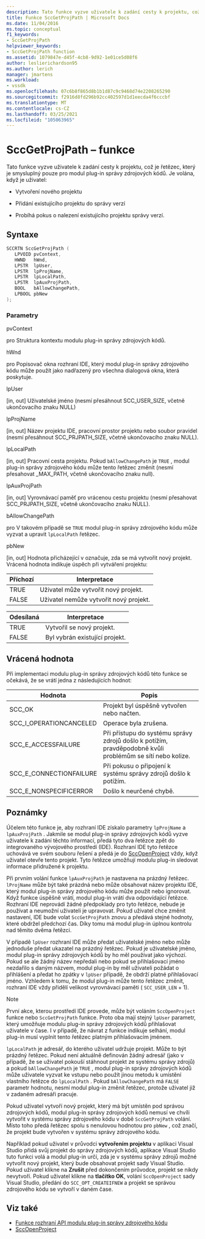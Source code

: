 ```yaml
---
description: Tato funkce vyzve uživatele k zadání cesty k projektu, což je řetězec, který je smysluplný pouze pro modul plug-in správy zdrojových kódů.
title: Funkce SccGetProjPath | Microsoft Docs
ms.date: 11/04/2016
ms.topic: conceptual
f1_keywords:
- SccGetProjPath
helpviewer_keywords:
- SccGetProjPath function
ms.assetid: 1079847e-d45f-4cb8-9d92-1e01ce5d08f6
author: leslierichardson95
ms.author: lerich
manager: jmartens
ms.workload:
- vssdk
ms.openlocfilehash: 07c6b8f865d8b1b1d87c9c9468d74e2208265290
ms.sourcegitcommit: f2916d8fd296b92cc402597d1d1eecda4f6cccbf
ms.translationtype: MT
ms.contentlocale: cs-CZ
ms.lasthandoff: 03/25/2021
ms.locfileid: "105063965"
---
```

# <a name="sccgetprojpath-function"></a>SccGetProjPath – funkce
Tato funkce vyzve uživatele k zadání cesty k projektu, což je řetězec, který je smysluplný pouze pro modul plug-in správy zdrojových kódů. Je volána, když je uživatel:

- Vytvoření nového projektu

- Přidání existujícího projektu do správy verzí

- Probíhá pokus o nalezení existujícího projektu správy verzí.

## <a name="syntax"></a>Syntaxe

```cpp
SCCRTN SccGetProjPath (
   LPVOID pvContext,
   HWND   hWnd,
   LPSTR  lpUser,
   LPSTR  lpProjName,
   LPSTR  lpLocalPath,
   LPSTR  lpAuxProjPath,
   BOOL   bAllowChangePath,
   LPBOOL pbNew
);
```

### <a name="parameters"></a>Parametry
 pvContext

pro Struktura kontextu modulu plug-in správy zdrojových kódů.

 hWnd

pro Popisovač okna rozhraní IDE, který modul plug-in správy zdrojového kódu může použít jako nadřazený pro všechna dialogová okna, která poskytuje.

 lpUser

[in, out] Uživatelské jméno (nesmí přesáhnout SCC_USER_SIZE, včetně ukončovacího znaku NULL)

 lpProjName

[in, out] Název projektu IDE, pracovní prostor projektu nebo soubor pravidel (nesmí přesáhnout SCC_PRJPATH_SIZE, včetně ukončovacího znaku NULL).

 lpLocalPath

[in, out] Pracovní cesta projektu. Pokud `bAllowChangePath` je `TRUE` , modul plug-in správy zdrojového kódu může tento řetězec změnit (nesmí přesahovat _MAX_PATH, včetně ukončovacího znaku null).

 lpAuxProjPath

[in, out] Vyrovnávací paměť pro vrácenou cestu projektu (nesmí přesahovat SCC_PRJPATH_SIZE, včetně ukončovacího znaku NULL).

 bAllowChangePath

pro V takovém případě se `TRUE` modul plug-in správy zdrojového kódu může vyzvat a upravit `lpLocalPath` řetězec.

 pbNew

[in, out] Hodnota přicházející v označuje, zda se má vytvořit nový projekt. Vrácená hodnota indikuje úspěch při vytváření projektu:

|Příchozí|Interpretace|
|--------------|--------------------|
|TRUE|Uživatel může vytvořit nový projekt.|
|FALSE|Uživatel nemůže vytvořit nový projekt.|

|Odesílaná|Interpretace|
|--------------|--------------------|
|TRUE|Vytvořil se nový projekt.|
|FALSE|Byl vybrán existující projekt.|

## <a name="return-value"></a>Vrácená hodnota
 Při implementaci modulu plug-in správy zdrojových kódů této funkce se očekává, že se vrátí jedna z následujících hodnot:

|Hodnota|Popis|
|-----------|-----------------|
|SCC_OK|Projekt byl úspěšně vytvořen nebo načten.|
|SCC_I_OPERATIONCANCELED|Operace byla zrušena.|
|SCC_E_ACCESSFAILURE|Při přístupu do systému správy zdrojů došlo k potížím, pravděpodobně kvůli problémům se sítí nebo kolize.|
|SCC_E_CONNECTIONFAILURE|Při pokusu o připojení k systému správy zdrojů došlo k potížím.|
|SCC_E_NONSPECIFICERROR|Došlo k neurčené chybě.|

## <a name="remarks"></a>Poznámky
 Účelem této funkce je, aby rozhraní IDE získalo parametry `lpProjName` a `lpAuxProjPath` . Jakmile se modul plug-in správy zdrojových kódů vyzve uživatele k zadání těchto informací, předá tyto dva řetězce zpět do integrovaného vývojového prostředí (IDE). Rozhraní IDE tyto řetězce uchovává ve svém souboru řešení a předá je do [SccOpenProject](../extensibility/sccopenproject-function.md) vždy, když uživatel otevře tento projekt. Tyto řetězce umožňují modulu plug-in sledovat informace přidružené k projektu.

 Při prvním volání funkce `lpAuxProjPath` je nastavena na prázdný řetězec. `lProjName` může být také prázdná nebo může obsahovat název projektu IDE, který modul plug-in správy zdrojového kódu může použít nebo ignorovat. Když funkce úspěšně vrátí, modul plug-in vrátí dva odpovídající řetězce. Rozhraní IDE neprovádí žádné předpoklady pro tyto řetězce, nebude je používat a neumožní uživateli je upravovat. Pokud uživatel chce změnit nastavení, IDE bude volat `SccGetProjPath` znovu a předává stejné hodnoty, které obdržel předchozí čas. Díky tomu má modul plug-in úplnou kontrolu nad těmito dvěma řetězci.

 V případě `lpUser` rozhraní IDE může předat uživatelské jméno nebo může jednoduše předat ukazatel na prázdný řetězec. Pokud je uživatelské jméno, modul plug-in správy zdrojových kódů by ho měl používat jako výchozí. Pokud se ale žádný název nepředali nebo pokud se přihlašovací jméno nezdařilo s daným názvem, modul plug-in by měl uživateli požádat o přihlášení a předat ho zpátky v `lpUser` případě, že obdrží platné přihlašovací jméno. Vzhledem k tomu, že modul plug-in může tento řetězec změnit, rozhraní IDE vždy přidělí velikost vyrovnávací paměti ( `SCC_USER_LEN` + 1).

> [!NOTE]
> První akce, kterou prostředí IDE provede, může být voláním `SccOpenProject` funkce nebo `SccGetProjPath` funkce. Proto oba mají stejný `lpUser` parametr, který umožňuje modulu plug-in správy zdrojových kódů přihlašovat uživatele v čase. I v případě, že návrat z funkce indikuje selhání, modul plug-in musí vyplnit tento řetězec platným přihlašovacím jménem.

 `lpLocalPath` je adresář, do kterého uživatel udržuje projekt. Může to být prázdný řetězec. Pokud není aktuálně definován žádný adresář (jako v případě, že se uživatel pokouší stáhnout projekt ze systému správy zdrojů) a pokud `bAllowChangePath` je `TRUE` , modul plug-in správy zdrojových kódů může uživatele vyzvat ke vstupu nebo použít jinou metodu k umístění vlastního řetězce do `lpLocalPath` . Pokud `bAllowChangePath` má `FALSE` parametr hodnotu, nesmí modul plug-in změnit řetězec, protože uživatel již v zadaném adresáři pracuje.

 Pokud uživatel vytvoří nový projekt, který má být umístěn pod správou zdrojových kódů, modul plug-in správy zdrojových kódů nemusí ve chvíli vytvořit v systému správy zdrojového kódu v době `SccGetProjPath` volání. Místo toho předá řetězec spolu s nenulovou hodnotou pro `pbNew` , což značí, že projekt bude vytvořen v systému správy zdrojového kódu.

 Například pokud uživatel v průvodci **vytvořením projektu** v aplikaci Visual Studio přidá svůj projekt do správy zdrojových kódů, aplikace Visual Studio tuto funkci volá a modul plug-in určí, zda je v systému správy zdrojů možné vytvořit nový projekt, který bude obsahovat projekt sady Visual Studio. Pokud uživatel klikne na **Zrušit** před dokončením průvodce, projekt se nikdy nevytvoří. Pokud uživatel klikne na **tlačítko OK**, volání `SccOpenProject` sady Visual Studio, předání do `SCC_OPT_CREATEIFNEW` a projekt se správou zdrojového kódu se vytvoří v daném čase.

## <a name="see-also"></a>Viz také
- [Funkce rozhraní API modulu plug-in správy zdrojového kódu](../extensibility/source-control-plug-in-api-functions.md)
- [SccOpenProject](../extensibility/sccopenproject-function.md)
